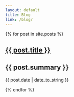```yaml
---
layout: default
title: Blog
link: /blog/
---
```


{% for post in site.posts %}

  <section>
    <a href="{{ post.url }}">
      <h1>{{ post.title }}</h1>
    </a>
    <h2>{{ post.summary }}</h2>
    {{ post.date | date_to_string }}
  </section>

{% endfor %}
